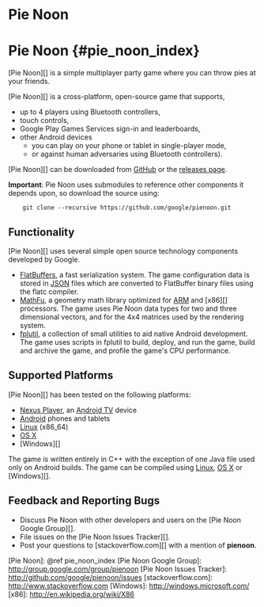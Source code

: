 Pie Noon
========

Pie Noon    {#pie_noon_index}
========

[Pie Noon][] is a simple multiplayer party game where you can throw pies at your
friends.

[Pie Noon][] is a cross-platform, open-source game that supports,

   * up to 4 players using Bluetooth controllers,
   * touch controls,
   * Google Play Games Services sign-in and leaderboards,
   * other Android devices
     * you can play on your phone or tablet in single-player mode,
     * or against human adversaries using Bluetooth controllers).

[Pie Noon][] can be downloaded from [GitHub](http://github.com/google/pienoon)
or the [releases page](http://github.com/google/pienoon/releases).

**Important**: Pie Noon uses submodules to reference other components it depends
upon, so download the source using:

~~~{.sh}
    git clone --recursive https://github.com/google/pienoon.git
~~~

## Functionality

[Pie Noon][] uses several simple open source technology components developed by
Google.

   * [FlatBuffers][], a fast serialization system. The game configuration data
     is stored in [JSON][] files which are converted to FlatBuffer binary files
     using the flatc compiler.
   * [MathFu][], a geometry math library optimized for [ARM][] and [x86][]
     processors. The game uses Pie Noon data types for two and three dimensional
     vectors, and for the 4x4 matrices used by the rendering system.
   * [fplutil][], a collection of small utilities to aid native Android
     development. The game uses scripts in fplutil to build, deploy, and run
     the game, build and archive the game, and profile the game's CPU
     performance.

## Supported Platforms

[Pie Noon][] has been tested on the following platforms:

   * [Nexus Player][], an [Android TV][] device
   * [Android][] phones and tablets
   * [Linux][] (x86_64)
   * [OS X][]
   * [Windows][]

The game is written entirely in C++ with the exception of one Java file used
only on Android builds. The game can be compiled using [Linux][], [OS X][] or
[Windows][].

## Feedback and Reporting Bugs

   * Discuss Pie Noon with other developers and users on the
     [Pie Noon Google Group][].
   * File issues on the [Pie Noon Issues Tracker][].
   * Post your questions to [stackoverflow.com][] with a mention of **pienoon**.

  [Android]: http://www.android.com
  [Android TV]: http://www.android.com/tv/
  [ARM]: http://en.wikipedia.org/wiki/ARM_architecture
  [FlatBuffers]: http://google-opensource.blogspot.ca/2014/06/flatbuffers-memory-efficient.html
  [fplutil]: http://android-developers.blogspot.ca/2014/11/utilities-for-cc-android-developers.html
  [JSON]: http://www.json.org/
  [Linux]: http://en.m.wikipedia.org/wiki/Linux
  [MathFu]: http://googledevelopers.blogspot.ca/2014/11/geometry-math-library-for-c-game.html
  [Nexus Player]: http://www.google.com/nexus/player/
  [OS X]: http://www.apple.com/osx/
  [Pie Noon]: @ref pie_noon_index
  [Pie Noon Google Group]: http://group.google.com/group/pienoon
  [Pie Noon Issues Tracker]: http://github.com/google/pienoon/issues
  [stackoverflow.com]: http://www.stackoverflow.com
  [Windows]: http://windows.microsoft.com/
  [x86]: http://en.wikipedia.org/wiki/X86
